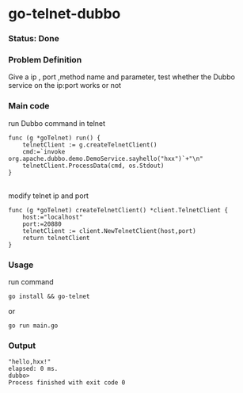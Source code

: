 # go-telnet-dubbo


### Status: **Done**


### Problem Definition

Give a ip , port ,method name and parameter, test whether the Dubbo service on the ip:port works or not

### Main code
run Dubbo command in telnet
~~~
func (g *goTelnet) run() {
	telnetClient := g.createTelnetClient()
	cmd:=`invoke org.apache.dubbo.demo.DemoService.sayhello("hxx")`+"\n"
	telnetClient.ProcessData(cmd, os.Stdout)
}
~~~

<br>
modify telnet ip and port  

~~~
func (g *goTelnet) createTelnetClient() *client.TelnetClient {
	host:="localhost"
	port:=20880
	telnetClient := client.NewTelnetClient(host,port)
	return telnetClient
}
~~~

### Usage ###
run command
~~~
go install && go-telnet
~~~
or
~~~
go run main.go
~~~

### Output ###
~~~
"hello,hxx!"
elapsed: 0 ms.
dubbo>
Process finished with exit code 0
~~~
